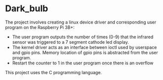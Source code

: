 # Dark_bulb

The project involves creating a linux device driver and corresponding user program on the Raspberry Pi 3B+:
* The user program outputs the number of times (0-9) that the infrared sensor was triggered to a 7 segment cathode led display.
* The kernel driver acts as an interface between ioctl used by userspace and gpio pins. Memory location of gpio pins is abstracted from the user program.
* Restart the counter to 1 in the user program once there is an overflow 

This project uses the C programming language.
